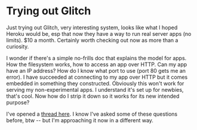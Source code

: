 # Trying out Glitch
Just trying out Glitch, very interesting system, looks like what I hoped Heroku would be, esp that now they have a way to run real server apps (no limits). $10 a month. Certainly worth checking out now as more than a curiosity. 

I wonder if there's a simple no-frills doc that explains the model for apps. How the filesystem works, how to access an app over HTTP. Can my app have an IP address? How do I know what port to use (port 80 gets me an error). I have succeeded at connecting to my app over HTTP but it comes embedded in something they constructed. Obviously this won't work for serving my non-experimental apps. I understand it's set up for newbies, that's cool. Now how do I strip it down so it works for its new intended purpose?

I've opened a <a href="https://github.com/scripting/Scripting-News/issues/168">thread here</a>. I know I've asked some of these questions before, btw -- but I'm approaching it now in a different way. 

